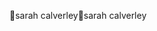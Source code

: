 sarah calverley                                       s a r a h   c a l v e r l e y                                                                             
